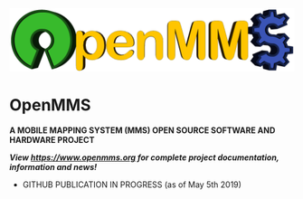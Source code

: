 <!--- <img src="./images/logo_pc7_sm.png"> --->
<img src="./images/logo1_sm.png">
<br>

# OpenMMS
**A MOBILE MAPPING SYSTEM (MMS) OPEN SOURCE SOFTWARE AND HARDWARE PROJECT**

***View https://www.openmms.org for complete project documentation, information and news!***


 - GITHUB PUBLICATION IN PROGRESS (as of May 5th 2019)
